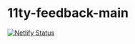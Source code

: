 # 11ty-feedback-main

[![Netlify Status](https://api.netlify.com/api/v1/badges/1af3625b-1550-413a-bef8-6ab2bffb3054/deploy-status)](https://app.netlify.com/sites/joyful-cucurucho-8f527c/deploys)
